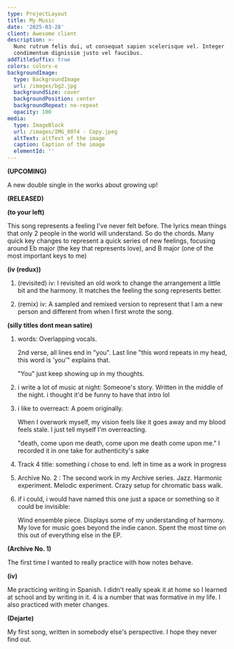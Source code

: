 ```yaml
---
type: ProjectLayout
title: My Music
date: '2025-03-28'
client: Awesome client
description: >-
  Nunc rutrum felis dui, ut consequat sapien scelerisque vel. Integer
  condimentum dignissim justo vel faucibus.
addTitleSuffix: true
colors: colors-e
backgroundImage:
  type: BackgroundImage
  url: /images/bg2.jpg
  backgroundSize: cover
  backgroundPosition: center
  backgroundRepeat: no-repeat
  opacity: 100
media:
  type: ImageBlock
  url: /images/IMG_0074 - Copy.jpeg
  altText: altText of the image
  caption: Caption of the image
  elementId: ''
---
```

**(UPCOMING)**

A new double single in the works about growing up!

**(RELEASED)**

**(to your left)**

This song represents a feeling I've never felt before. The lyrics mean things that only 2 people in the world will understand. So do the chords. Many quick key changes to represent a quick series of new feelings, focusing around Eb major (the key that represents love), and B major (one of the most important keys to me)

**(iv (redux))**

1.  (revisited) iv: I revisited an old work to change the arrangement a little bit and the harmony. It matches the feeling the song represents better.

2.  (remix) iv: A sampled and remixed version to represent that I am a new person and different from when I first wrote the song.

**(silly titles dont mean satire)**

1.  words: Overlapping vocals.

    2nd verse, all lines end in "you". Last line "this word repeats in my head, this word is 'you'" explains that.

    "You" just keep showing up in my thoughts.

2.  i write a lot of music at night: Someone's story. Written in the middle of the night. i thought it'd be funny to have that intro lol

3.  i like to overreact: A poem originally.

    When I overwork myself, my vision feels like it goes away and my blood feels stale. I just tell myself I'm overreacting.

    "death, come upon me death, come upon me death come upon me." I recorded it in one take for authenticity's sake

4.  Track 4 title: something i chose to end. left in time as a work in progress

5.  Archive No. 2 : The second work in my Archive series. Jazz. Harmonic experiment. Melodic experiment. Crazy setup for chromatic bass walk.

6.  if i could, i would have named this one just a space or something so it could be invisible:

    Wind ensemble piece. Displays some of my understanding of harmony. My love for music goes beyond the indie canon. Spent the most time on this out of everything else in the EP.

**(Archive No. 1)**

The first time I wanted to really practice with how notes behave.

**(iv)**

Me practicing writing in Spanish. I didn't really speak it at home so I learned at school and by writing in it. 4 is a number that was formative in my life. I also practiced with meter changes.

**(Dejarte)**

My first song, written in somebody else's perspective. I hope they never find out.
